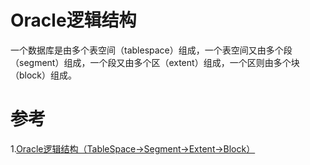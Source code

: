 # Oracle逻辑结构
一个数据库是由多个表空间（tablespace）组成，一个表空间又由多个段（segment）组成，一个段又由多个区（extent）组成，一个区则由多个块（block）组成。

# 参考
1.[Oracle逻辑结构（TableSpace→Segment→Extent→Block）](https://www.cnblogs.com/yongjian/p/3704592.html)
